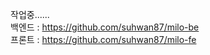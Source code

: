 작업중......</br>
백엔드 : https://github.com/suhwan87/milo-be </br>
프론트 : https://github.com/suhwan87/milo-fe
